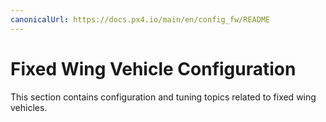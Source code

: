 ```yaml
---
canonicalUrl: https://docs.px4.io/main/en/config_fw/README
---
```


# Fixed Wing Vehicle Configuration

This section contains configuration and tuning topics related to fixed wing vehicles.
